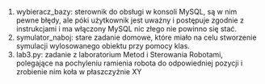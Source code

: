 1. wybieracz_bazy: sterownik do obsługi w konsoli MySQL, są w nim pewne błędy, ale póki użytkownik jest uważny i postępuje zgodnie z instrukcjami i ma włączony MySQL nic złego nie powinno się stać.
2. symulator_naboj: stare zadanie domowe, które miało na celu stworzenie symulacji wylosowanego obiektu przy pomocy klas.
3. lab3.py: zadanie z laboratorium Metod i Sterowania Robotami, polegające na pochyleniu ramienia robota do odpowiedniej pozycji i zrobienie nim koła w płaszczyżnie XY
